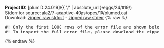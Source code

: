 **Project ID:** [plumID:24.019]({{ '/' | absolute_url }}eggs/24/019/)  
Stderr for source:  ala2/7-adaptive-40ps/opes/10/plumed.dat   
Download: [zipped raw stdout](plumed.dat.plumed_master.stdout.txt.zip) - [zipped raw stderr](plumed.dat.plumed_master.stderr.txt.zip) 
{% raw %}
<pre>
#! Only the first 1000 rows of the error file are shown below
#! To inspect the full error file, please download the zipped raw stderr file above
</pre>
{% endraw %}
